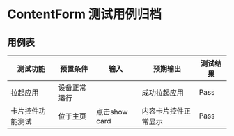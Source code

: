 # ContentForm 测试用例归档

## 用例表

| 测试功能        |预置条件| 输入          | 预期输出          |测试结果|
|-------------|--------------------------------|-------------|---------------|--------------------------------|
| 拉起应用        |	设备正常运行| 		          | 成功拉起应用        |Pass|
| 卡片控件功能测试   |	位于主页| 	点击show card   | 	内容卡片控件正常显示 |Pass|